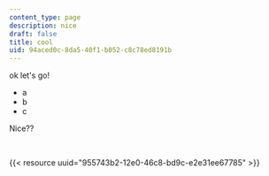 ```yaml
---
content_type: page
description: nice
draft: false
title: cool
uid: 94aced0c-8da5-40f1-b052-c8c78ed8191b
---
```

ok let's go!

- a
- b
- c

Nice??

 

{{< resource uuid="955743b2-12e0-46c8-bd9c-e2e31ee67785" >}}
